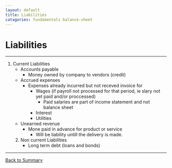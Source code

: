 ```yaml
---
layout: default
title: Liabilities
catagories: fundamentals balance-sheet
---
```


# Liabilities
---

1. Current Liabilities
    -   Accounts payable 
        +   Money owned by company to vendors (credit)
    -   Accrued expenses
        +   Expenses already incurred but not receved invoice for
            *   Wages (if payroll not processed for that period, ie slary not yet paid and/or proccessed)
                -   Paid salaries are part of income statement and not balance sheet
            *   Interest
            *   Utilities
    -   Unearned revenue 
        +   Mone paid in advance for product or service
            *   Will be liability untill the delivery is made.
    2. Non current Liabilities
        - Long term debt (loans and bonds)

---

<a href="/" name="#user-content-ratios">Back to Summary</a>
